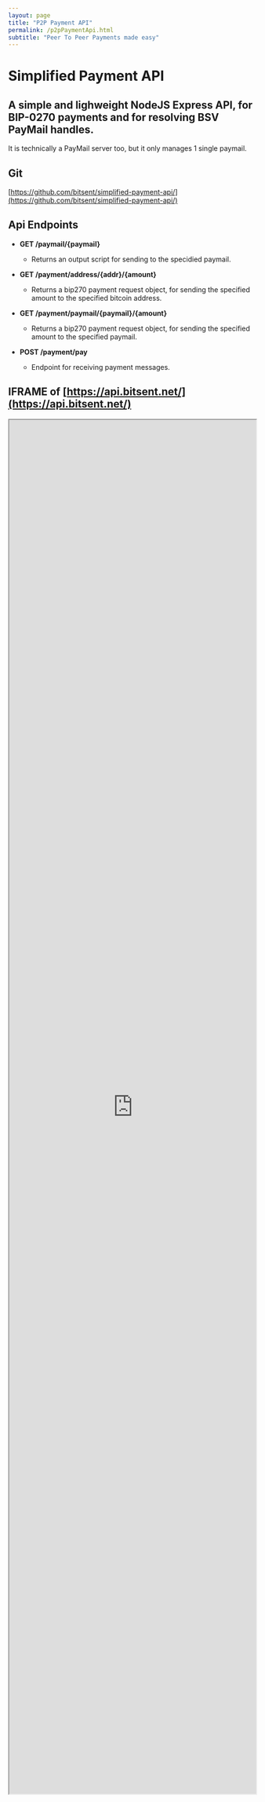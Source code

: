 ```yaml
---
layout: page
title: "P2P Payment API"
permalink: /p2pPaymentApi.html
subtitle: "Peer To Peer Payments made easy"
---
```


# Simplified Payment API

## A simple and lighweight NodeJS Express API, for BIP-0270 payments and for resolving BSV PayMail handles.
It is technically a PayMail server too, but it only manages 1 single paymail.

## Git
[https://github.com/bitsent/simplified-payment-api/](https://github.com/bitsent/simplified-payment-api/)

## Api Endpoints

- **GET /paymail/{paymail}**
    - Returns an output script for sending to the specidied paymail.

- **GET /payment/address/{addr}/{amount}**
    - Returns a bip270 payment request object, for sending the specified amount to the specified bitcoin address.

- **GET /payment/paymail/{paymail}/{amount}**
    - Returns a bip270 payment request object, for sending the specified amount to the specified paymail.

- **POST /payment/pay**
    - Endpoint for receiving payment messages.

## IFRAME of [https://api.bitsent.net/](https://api.bitsent.net/)

<div>
    <style>
        #apiIframe{
            width:100%;
            height: 70vh;
        }
    </style>
    <iframe src="https://api.bitsent.net/" id="apiIframe" ></iframe>
</div>